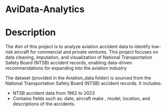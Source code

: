 # AviData-Analytics
# Description 
The Aim of this project is to analyze aviation accident data to identify low-risk aircraft for commercial and private ventures. This project focuses on data cleaning, imputation, and visualization of National Transportation Safety Board (NTSB) accident records, enabling data-driven recommendations for expanding into the aviation industry

The dataset (provided in the Aviation_data folder) is sourced from the National Transportation Safety Board (NTSB) accident records.
It includes:
- NTSB accident data from 1962 to 2023
- Contains fields such as: date, aircraft make , model, location, and descriptions of the accidents.


